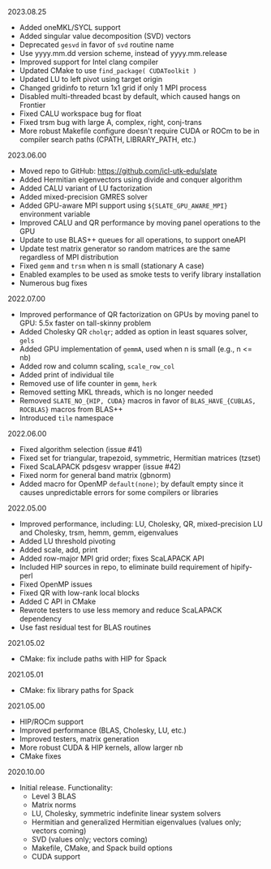 2023.08.25
  - Added oneMKL/SYCL support
  - Added singular value decomposition (SVD) vectors
  - Deprecated `gesvd` in favor of `svd` routine name
  - Use yyyy.mm.dd version scheme, instead of yyyy.mm.release
  - Improved support for Intel clang compiler
  - Updated CMake to use `find_package( CUDAToolkit )`
  - Updated LU to left pivot using target origin
  - Changed gridinfo to return 1x1 grid if only 1 MPI process
  - Disabled multi-threaded bcast by default, which caused hangs on Frontier
  - Fixed CALU workspace bug for float
  - Fixed trsm bug with large A, complex, right, conj-trans
  - More robust Makefile configure doesn't require CUDA or ROCm to be in
    compiler search paths (CPATH, LIBRARY_PATH, etc.)

2023.06.00
  - Moved repo to GitHub: https://github.com/icl-utk-edu/slate
  - Added Hermitian eigenvectors using divide and conquer algorithm
  - Added CALU variant of LU factorization
  - Added mixed-precision GMRES solver
  - Added GPU-aware MPI support using `${SLATE_GPU_AWARE_MPI}` environment variable
  - Improved CALU and QR performance by moving panel operations to the GPU
  - Update to use BLAS++ queues for all operations, to support oneAPI
  - Update test matrix generator so random matrices are the same
    regardless of MPI distribution
  - Fixed `gemm` and `trsm` when n is small (stationary A case)
  - Enabled examples to be used as smoke tests to verify library installation
  - Numerous bug fixes

2022.07.00
  - Improved performance of QR factorization on GPUs by moving panel to GPU:
    5.5x faster on tall-skinny problem
  - Added Cholesky QR `cholqr`; added as option in least squares solver, `gels`
  - Added GPU implementation of `gemmA`, used when n is small (e.g., n <= nb)
  - Added row and column scaling, `scale_row_col`
  - Added print of individual tile
  - Removed use of life counter in `gemm`, `herk`
  - Removed setting MKL threads, which is no longer needed
  - Removed `SLATE_NO_{HIP, CUDA}` macros in favor of
    `BLAS_HAVE_{CUBLAS, ROCBLAS}` macros from BLAS++
  - Introduced `tile` namespace

2022.06.00
  - Fixed algorithm selection (issue #41)
  - Fixed set for triangular, trapezoid, symmetric, Hermitian matrices (tzset)
  - Fixed ScaLAPACK pdsgesv wrapper (issue #42)
  - Fixed norm for general band matrix (gbnorm)
  - Added macro for OpenMP `default(none)`; by default empty since it
    causes unpredictable errors for some compilers or libraries

2022.05.00
  - Improved performance, including:
    LU, Cholesky, QR, mixed-precision LU and Cholesky, trsm, hemm, gemm,
    eigenvalues
  - Added LU threshold pivoting
  - Added scale, add, print
  - Added row-major MPI grid order; fixes ScaLAPACK API
  - Included HIP sources in repo, to eliminate build requirement of hipify-perl
  - Fixed OpenMP issues
  - Fixed QR with low-rank local blocks
  - Added C API in CMake
  - Rewrote testers to use less memory and reduce ScaLAPACK dependency
  - Use fast residual test for BLAS routines

2021.05.02
  - CMake: fix include paths with HIP for Spack

2021.05.01
  - CMake: fix library paths for Spack

2021.05.00
  - HIP/ROCm support
  - Improved performance (BLAS, Cholesky, LU, etc.)
  - Improved testers, matrix generation
  - More robust CUDA & HIP kernels, allow larger nb
  - CMake fixes

2020.10.00
  - Initial release. Functionality:
    - Level 3 BLAS
    - Matrix norms
    - LU, Cholesky, symmetric indefinite linear system solvers
    - Hermitian and generalized Hermitian eigenvalues (values only; vectors coming)
    - SVD (values only; vectors coming)
    - Makefile, CMake, and Spack build options
    - CUDA support
